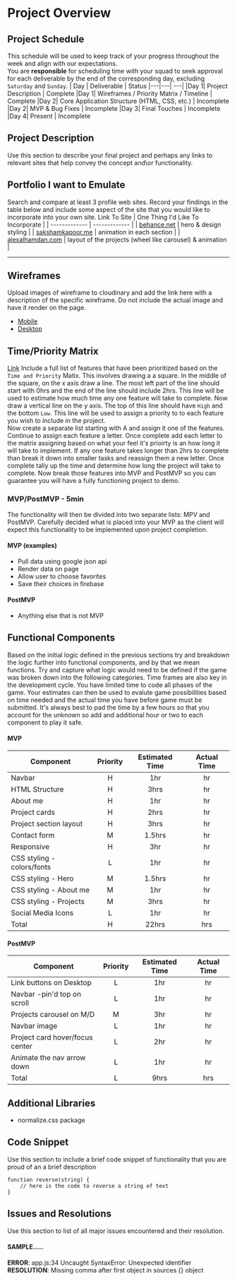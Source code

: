 # Project Overview

## Project Schedule

This schedule will be used to keep track of your progress throughout the week and align with our expectations.  
You are **responsible** for scheduling time with your squad to seek approval for each deliverable by the end of the corresponding day, excluding `Saturday` and `Sunday`.
| Day | Deliverable | Status
|---|---| ---|
|Day 1| Project Description | Complete
|Day 1| Wireframes / Priority Matrix / Timeline | Complete
|Day 2| Core Application Structure (HTML, CSS, etc.) | Incomplete
|Day 2| MVP & Bug Fixes | Incomplete
|Day 3| Final Touches | Incomplete
|Day 4| Present | Incomplete

## Project Description

Use this section to describe your final project and perhaps any links to relevant sites that help convey the concept and\or functionality.

## Portfolio I want to Emulate

Search and compare at least 3 profile web sites. Record your findings in the table below and include some aspect of the site that you would like to incorporate into your own site.
Link To Site | One Thing I'd Like To Incorporate |
| ------------- | ------------- |
| [behance.net](https://www.behance.net/gallery/113435205/Interior-Designer-Portfolio-UIUX-Design?tracking_source=search_projects_recommended%7Cportfolio%20design) | hero & design styling |
| [sakshamkapoor.me](https://sakshamkapoor.me/) | animation in each section |
| [alexalhamdan.com](https://alexalhamdan.com/) | layout of the projects (wheel like carousel) & animation |

---

## Wireframes

Upload images of wireframe to cloudinary and add the link here with a description of the specific wireframe. Do not include the actual image and have it render on the page.

- [Mobile](https://res.cloudinary.com/mccaskillmediagroup/image/upload/v1625866679/mobile_wireframe_portfolio.heic)
- [Desktop](https://res.cloudinary.com/mccaskillmediagroup/image/upload/v1625866713/desktop_wireframe_portfolio.heic)

## Time/Priority Matrix

[Link](https://res.cloudinary.com/jkeohan/image/upload/a_270/v1591621734/project1_matrix_ocy5gc_h1kg0m.jpg)
Include a full list of features that have been prioritized based on the `Time and Priority` Matix. This involves drawing a a square. In the middle of the square, on the x axis draw a line. The most left part of the line should start with 0hrs and the end of the line should include 2hrs. This line will be used to estimate how much time any one feature will take to complete.
Now draw a vertical line on the y axis. The top of this line should have `High` and the bottom `Low`. This line will be used to assign a priority to to each feature you wish to include in the project.  
Now create a separate list starting with A and assign it one of the features. Continue to assign each feature a letter. Once complete add each letter to the matrix assigning based on what your feel it's prioirty is an how long it will take to implement. If any one feature takes longer than 2hrs to complete than break it down into smaller tasks and reassign them a new letter.
Once complete tally up the time and determine how long the project will take to complete. Now break those features into MVP and PostMVP so you can guarantee you will have a fully functioning project to demo.

### MVP/PostMVP - 5min

The functionality will then be divided into two separate lists: MPV and PostMVP. Carefully decided what is placed into your MVP as the client will expect this functionality to be implemented upon project completion.

#### MVP (examples)

- Pull data using google json api
- Render data on page
- Allow user to choose favorites
- Save their choices in firebase

#### PostMVP

- Anything else that is not MVP

## Functional Components

Based on the initial logic defined in the previous sections try and breakdown the logic further into functional components, and by that we mean functions. Try and capture what logic would need to be defined if the game was broken down into the following categories.
Time frames are also key in the development cycle. You have limited time to code all phases of the game. Your estimates can then be used to evalute game possibilities based on time needed and the actual time you have before game must be submitted. It's always best to pad the time by a few hours so that you account for the unknown so add and additional hour or two to each component to play it safe.

#### MVP

| Component                  | Priority | Estimated Time | Actual Time |
| -------------------------- | :------: | :------------: | :---------: |
| Navbar                     |    H     |      1hr       |     hr      |
| HTML Structure             |    H     |      3hrs      |     hr      |
| About me                   |    H     |      1hr       |     hr      |
| Project cards              |    H     |      2hrs      |     hr      |
| Project section layout     |    H     |      3hrs      |     hr      |
| Contact form               |    M     |     1.5hrs     |     hr      |
| Responsive                 |    H     |      3hr       |     hr      |
| CSS styling - colors/fonts |    L     |      1hr       |     hr      |
| CSS styling - Hero         |    M     |     1.5hrs     |     hr      |
| CSS styling - About me     |    M     |      1hr       |     hr      |
| CSS styling - Projects     |    M     |      3hrs      |     hr      |
| Social Media Icons         |    L     |      1hr       |     hr      |
| Total                      |    H     |     22hrs      |     hrs     |

#### PostMVP

| Component                       | Priority | Estimated Time | Actual Time |
| ------------------------------- | :------: | :------------: | :---------: |
| Link buttons on Desktop         |    L     |      1hr       |     hr      |
| Navbar -pin'd top on scroll     |    L     |      1hr       |     hr      |
| Projects carousel on M/D        |    M     |      3hr       |     hr      |
| Navbar image                    |    L     |      1hr       |     hr      |
| Project card hover/focus center |    L     |      2hr       |     hr      |
| Animate the nav arrow down      |    L     |      1hr       |     hr      |
| Total                           |    L     |      9hrs      |     hrs     |

## Additional Libraries

- normalize.css package

## Code Snippet

Use this section to include a brief code snippet of functionality that you are proud of an a brief description

```
function reverse(string) {
	// here is the code to reverse a string of text
}
```

## Issues and Resolutions

Use this section to list of all major issues encountered and their resolution.

#### SAMPLE.....

**ERROR**: app.js:34 Uncaught SyntaxError: Unexpected identifier  
**RESOLUTION**: Missing comma after first object in sources {} object
